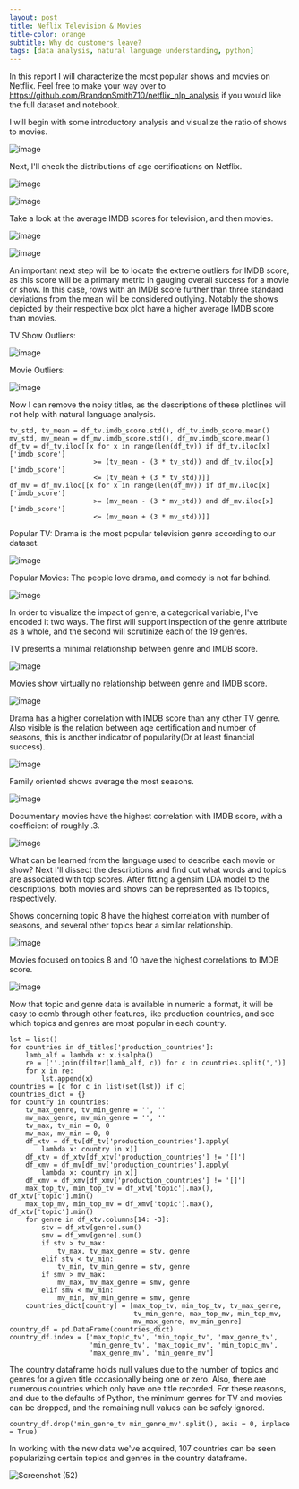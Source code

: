 ```yaml
---
layout: post
title: Neflix Television & Movies
title-color: orange
subtitle: Why do customers leave?
tags: [data analysis, natural language understanding, python]
---
```



In this report I will characterize the most popular shows and movies on Netflix.
Feel free to make your way over to https://github.com/BrandonSmith710/netflix_nlp_analysis if you would like the full dataset and notebook.

I will begin with some introductory analysis and visualize the ratio of shows to movies.

![image](https://user-images.githubusercontent.com/75755695/176339508-c5438251-698e-4c33-add0-1ce5486223f0.png)

Next, I'll check the distributions of age certifications on Netflix.

![image](https://user-images.githubusercontent.com/75755695/176339260-86cb7e08-7f68-4c3d-97ba-c827da1c3c6d.png)

![image](https://user-images.githubusercontent.com/75755695/176339443-4e0d078d-0911-486d-8168-25019e040824.png)

Take a look at the average IMDB scores for television, and then movies.

![image](https://user-images.githubusercontent.com/75755695/176340219-22639de1-a835-441b-8543-afb0a9e10b00.png)

![image](https://user-images.githubusercontent.com/75755695/176340345-c6c5571f-dc71-4254-83b0-238cef16ed97.png)

An important next step will be to locate the extreme outliers for IMDB score, as this score will be a primary metric in gauging overall success for a movie or show.
In this case, rows with an IMDB score further than three standard deviations from the mean will be considered outlying.
Notably the shows depicted by their respective box plot have a higher average IMDB score than movies.

TV Show Outliers:

![image](https://user-images.githubusercontent.com/75755695/176341099-ea9fc209-8690-4872-bcfb-c4013a622e71.png)

Movie Outliers:

![image](https://user-images.githubusercontent.com/75755695/176341151-a4c4a782-a9e7-4654-81d6-fcc28d0f594b.png)

Now I can remove the noisy titles, as the descriptions of these plotlines will not help with natural language analysis.

~~~
tv_std, tv_mean = df_tv.imdb_score.std(), df_tv.imdb_score.mean()
mv_std, mv_mean = df_mv.imdb_score.std(), df_mv.imdb_score.mean()
df_tv = df_tv.iloc[[x for x in range(len(df_tv)) if df_tv.iloc[x]['imdb_score']
                     >= (tv_mean - (3 * tv_std)) and df_tv.iloc[x]['imdb_score']
                     <= (tv_mean + (3 * tv_std))]]
df_mv = df_mv.iloc[[x for x in range(len(df_mv)) if df_mv.iloc[x]['imdb_score']
                     >= (mv_mean - (3 * mv_std)) and df_mv.iloc[x]['imdb_score']
                     <= (mv_mean + (3 * mv_std))]]
~~~

Popular TV: Drama is the most popular television genre according to our dataset.

![image](https://user-images.githubusercontent.com/75755695/176343327-a2f31c64-a6d9-449a-b2c7-5485c617e09e.png)

Popular Movies: The people love drama, and comedy is not far behind.

![image](https://user-images.githubusercontent.com/75755695/176343368-be795e30-9b5d-4d18-8d67-cf33a4b01fda.png)

In order to visualize the impact of genre, a categorical variable, I've encoded it two ways. The first will support inspection of the genre attribute as a whole, and the second will scrutinize each of the 19 genres.

TV presents a minimal relationship between genre and IMDB score.

![image](https://user-images.githubusercontent.com/75755695/176342414-ad061681-4466-4f76-a800-890fdff9c05b.png)

Movies show virtually no relationship between genre and IMDB score.

![image](https://user-images.githubusercontent.com/75755695/176345486-67c1f00d-a058-44ba-8ed8-5917e012d5dd.png)

Drama has a higher correlation with IMDB score than any other TV genre. Also visible is the relation between age certification and number of seasons, this is another indicator of popularity(Or at least financial success).

![image](https://user-images.githubusercontent.com/75755695/176342770-543cbaa1-3864-497c-84e7-b290b8a643be.png)

Family oriented shows average the most seasons.

![image](https://user-images.githubusercontent.com/75755695/176345627-48e93c87-ea89-4315-80e4-8c13df9cce5c.png)


Documentary movies have the highest correlation with IMDB score, with a coefficient of roughly .3.

![image](https://user-images.githubusercontent.com/75755695/176345854-0aed310c-d6d5-452a-9ae3-23607334d764.png)

What can be learned from the language used to describe each movie or show? Next I'll dissect the descriptions and find out what words and topics are associated with top scores. After fitting a gensim LDA model to the descriptions, both movies and shows can be represented as 15 topics, respectively.


Shows concerning topic 8 have the highest correlation with number of seasons, and several other topics bear a similar relationship.

![image](https://user-images.githubusercontent.com/75755695/176353449-79cf3739-da38-4c0c-828c-56f38cae09a2.png)

Movies focused on topics 8 and 10 have the highest correlations to IMDB score.

![image](https://user-images.githubusercontent.com/75755695/176353499-4959ddd3-205a-4c71-aa29-febea7e1ff7a.png)

Now that topic and genre data is available in numeric a format, it will be easy to comb through other features, like production countries, and see which topics and genres are most popular in each country.

~~~
lst = list()
for countries in df_titles['production_countries']:
    lamb_alf = lambda x: x.isalpha()
    re = [''.join(filter(lamb_alf, c)) for c in countries.split(',')]
    for x in re:
        lst.append(x)
countries = [c for c in list(set(lst)) if c]
countries_dict = {}
for country in countries:
    tv_max_genre, tv_min_genre = '', ''
    mv_max_genre, mv_min_genre = '', ''
    tv_max, tv_min = 0, 0
    mv_max, mv_min = 0, 0
    df_xtv = df_tv[df_tv['production_countries'].apply(
        lambda x: country in x)]
    df_xtv = df_xtv[df_xtv['production_countries'] != '[]']
    df_xmv = df_mv[df_mv['production_countries'].apply(
        lambda x: country in x)]
    df_xmv = df_xmv[df_xmv['production_countries'] != '[]']
    max_top_tv, min_top_tv = df_xtv['topic'].max(), df_xtv['topic'].min()
    max_top_mv, min_top_mv = df_xmv['topic'].max(), df_xtv['topic'].min()
    for genre in df_xtv.columns[14: -3]:
        stv = df_xtv[genre].sum()
        smv = df_xmv[genre].sum()
        if stv > tv_max:
            tv_max, tv_max_genre = stv, genre
        elif stv < tv_min:
            tv_min, tv_min_genre = stv, genre
        if smv > mv_max:
            mv_max, mv_max_genre = smv, genre
        elif smv < mv_min:
            mv_min, mv_min_genre = smv, genre
    countries_dict[country] = [max_top_tv, min_top_tv, tv_max_genre,
                               tv_min_genre, max_top_mv, min_top_mv,
                               mv_max_genre, mv_min_genre]
country_df = pd.DataFrame(countries_dict)
country_df.index = ['max_topic_tv', 'min_topic_tv', 'max_genre_tv',
                    'min_genre_tv', 'max_topic_mv', 'min_topic_mv',
                    'max_genre_mv', 'min_genre_mv']
~~~

The country dataframe holds null values due to the number of topics and genres for a given title occasionally being one or zero. Also, there are numerous countries which only have one title recorded. For these reasons, and due to the defaults of Python, the minimum genres for TV and movies can be dropped, and the remaining null values can be safely ignored.

~~~
country_df.drop('min_genre_tv min_genre_mv'.split(), axis = 0, inplace = True)
~~~
In working with the new data we've acquired, 107 countries can be seen popularizing certain topics and genres in the country dataframe.

![Screenshot (52)](https://user-images.githubusercontent.com/75755695/176356800-a61d84a0-38fa-40d2-80e5-cd9ba8a8e81e.png)
